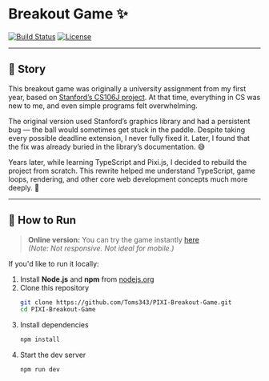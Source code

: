 # Breakout Game ✨

[![Build Status](https://img.shields.io/badge/build-passing-brightgreen)](https://github.com/Toms343/PIXI-Breakout-Game)
[![License](https://img.shields.io/badge/license-MIT-blue)](https://github.com/Toms343/PIXI-Breakout-Game/blob/main/LICENSE)

---

## 🧠 Story

This breakout game was originally a university assignment from my first year, based on [Stanford’s CS106J project](https://web.stanford.edu/class/cs106j/handouts/18-Assignment3.pdf). At that time, everything in CS was new to me, and even simple programs felt overwhelming.

The original version used Stanford’s graphics library and had a persistent bug — the ball would sometimes get stuck in the paddle. Despite taking every possible deadline extension, I never fully fixed it. Later, I found that the fix was already buried in the library’s documentation. 😅

Years later, while learning TypeScript and Pixi.js, I decided to rebuild the project from scratch. This rewrite helped me understand TypeScript, game loops, rendering, and other core web development concepts much more deeply. 🚀

---

## 🚀 How to Run

> **Online version:** You can try the game instantly [here](https://pixi-breakout-game.vercel.app/)  
> _(Note: Not responsive. Not ideal for mobile.)_

If you'd like to run it locally:

1. Install **Node.js** and **npm** from [nodejs.org](https://nodejs.org/)
2. Clone this repository  
   ```bash
   git clone https://github.com/Toms343/PIXI-Breakout-Game.git
   cd PIXI-Breakout-Game
   ```
3. Install dependencies
   ```bash
   npm install
   ```
4. Start the dev server
   ```bash
   npm run dev
   ```
